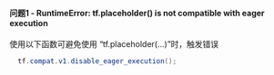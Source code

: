 #### 问题1 - RuntimeError: tf.placeholder() is not compatible with eager execution

使用以下函数可避免使用 “tf.placeholder(...)”时，触发错误

```C#
  tf.compat.v1.disable_eager_execution();
```